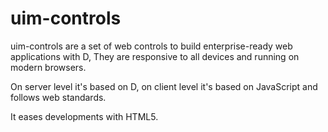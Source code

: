 # uim-controls

uim-controls are a set of web controls to build enterprise-ready web applications with D, They are responsive to all devices and running on modern browsers. 

On server level it's based on D, on client level it's based on JavaScript and follows web standards. 

It eases developments with HTML5.
